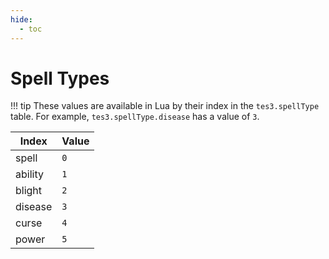 ```yaml
---
hide:
  - toc
---
```


# Spell Types

!!! tip
	These values are available in Lua by their index in the `tes3.spellType` table. For example, `tes3.spellType.disease` has a value of `3`.

Index   | Value
------- | -----
spell   | `0`
ability | `1`
blight  | `2`
disease | `3`
curse   | `4`
power   | `5`
